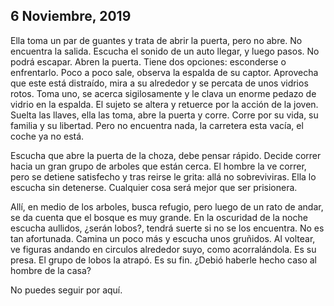 ## 6 Noviembre, 2019

Ella toma un par de guantes y trata de abrir la puerta, pero no abre. No encuentra la salida. Escucha el sonido de un auto llegar, y luego pasos. No podrá escapar. Abren la puerta. Tiene dos opciones: esconderse o enfrentarlo. Poco a poco sale, observa la espalda de su captor. Aprovecha que este está distraído, mira a su alrededor y se percata de unos vidrios rotos. Toma uno, se acerca sigilosamente y le clava un enorme pedazo de vidrio en la espalda. El sujeto se altera y retuerce por la acción de la joven. Suelta las llaves, ella las toma, abre la puerta y corre. Corre por su vida, su familia y su libertad. Pero no encuentra nada, la carretera esta vacía, el coche ya no está. 

Escucha que abre la puerta de la choza, debe pensar rápido. Decide correr hacia un gran grupo de arboles que están cerca. El hombre la ve correr, pero se detiene satisfecho y tras reirse le grita: allá no sobreviviras. Ella lo escucha sin detenerse. Cualquier cosa será mejor que ser prisionera. 

Allí, en medio de los arboles, busca refugio, pero luego de un rato de andar, se da cuenta que el bosque es muy grande. En la oscuridad de la noche escucha aullidos, ¿serán lobos?, tendrá suerte si no se los encuentra. No es tan afortunada. Camina un poco más y escucha unos gruñidos. Al voltear, ve figuras andando en circulos alrededor suyo, como acorralándola. Es su presa. El grupo de lobos la atrapó. Es su fin. ¿Debió haberle hecho caso al hombre de la casa?

No puedes seguir por aquí.
